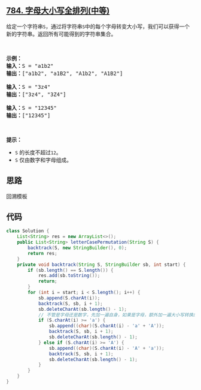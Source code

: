 ## [784. 字母大小写全排列(中等)](https://leetcode-cn.com/problems/letter-case-permutation/)
<div class="notranslate"><p>给定一个字符串<code>S</code>，通过将字符串<code>S</code>中的每个字母转变大小写，我们可以获得一个新的字符串。返回所有可能得到的字符串集合。</p>

<p>&nbsp;</p>

<pre><strong>示例：</strong>
<strong>输入：</strong>S = "a1b2"
<strong>输出：</strong>["a1b2", "a1B2", "A1b2", "A1B2"]

<strong>输入：</strong>S = "3z4"
<strong>输出：</strong>["3z4", "3Z4"]

<strong>输入：</strong>S = "12345"
<strong>输出：</strong>["12345"]
</pre>

<p>&nbsp;</p>

<p><strong>提示：</strong></p>

<ul>
	<li><code>S</code>&nbsp;的长度不超过<code>12</code>。</li>
	<li><code>S</code>&nbsp;仅由数字和字母组成。</li>
</ul>
</div>

## 思路
回溯模板

## 代码
```java
class Solution {
    List<String> res = new ArrayList<>();
    public List<String> letterCasePermutation(String S) {
        backtrack(S, new StringBuilder(), 0);
        return res;
    }
    private void backtrack(String S, StringBuilder sb, int start) {
        if (sb.length() == S.length()) {
            res.add(sb.toString());
            return;
        }
        for (int i = start; i < S.length(); i++) {
            sb.append(S.charAt(i));
            backtrack(S, sb, i + 1);
            sb.deleteCharAt(sb.length() - 1);
            // 不管是字母还是数字，先加一遍自身，如果是字母，额外加一遍大小写转换后的值
            if (S.charAt(i) >= 'a') {
                sb.append((char)(S.charAt(i) - 'a' + 'A'));
                backtrack(S, sb, i + 1);
                sb.deleteCharAt(sb.length() - 1);
            } else if (S.charAt(i) >= 'A') {
                sb.append((char)(S.charAt(i) - 'A' + 'a'));
                backtrack(S, sb, i + 1);
                sb.deleteCharAt(sb.length() - 1);
            }
        }
    }
}
```
